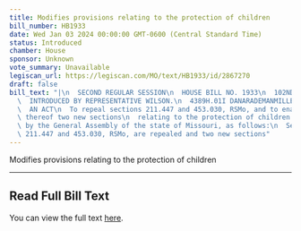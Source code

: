 ```yaml
---
title: Modifies provisions relating to the protection of children
bill_number: HB1933
date: Wed Jan 03 2024 00:00:00 GMT-0600 (Central Standard Time)
status: Introduced
chamber: House
sponsor: Unknown
vote_summary: Unavailable
legiscan_url: https://legiscan.com/MO/text/HB1933/id/2867270
draft: false
bill_text: "|\n  SECOND REGULAR SESSION\n  HOUSE BILL NO. 1933\n  102ND GENERAL ASSEMBLY\n\
  \  INTRODUCED BY REPRESENTATIVE WILSON.\n  4389H.01I DANARADEMANMILLER,ChiefClerk\n\
  \  AN ACT\n  To repeal sections 211.447 and 453.030, RSMo, and to enact in lieu\
  \ thereof two new sections\n  relating to the protection of children.\n  Be it enacted\
  \ by the General Assembly of the state of Missouri, as follows:\n  Section A. Sections\
  \ 211.447 and 453.030, RSMo, are repealed and two new sections"
---
```

Modifies provisions relating to the protection of children

---

## Read Full Bill Text

You can view the full text [here](https://legiscan.com/MO/text/HB1933/id/2867270).
